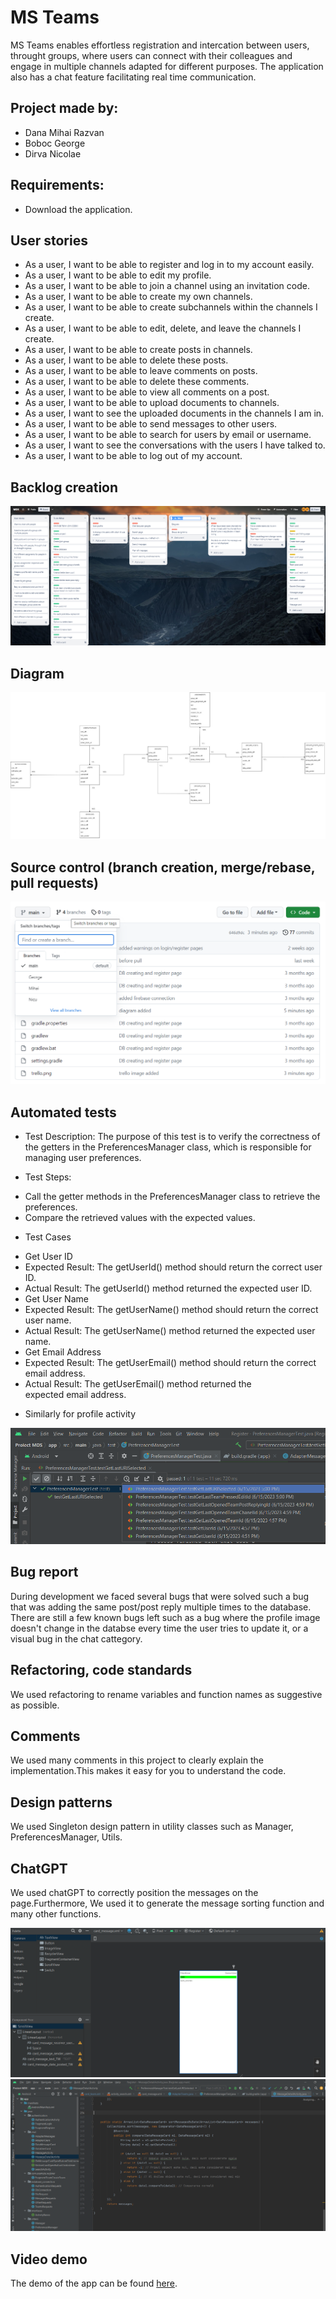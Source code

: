 # MS Teams

MS Teams enables effortless registration and intercation between users, 
throught groups, where users can connect with their colleagues and engage in multiple channels
adapted for different purposes. The application also has a chat feature facilitating real
time communication.

## Project made by:

* Dana Mihai Razvan
* Boboc George
* Dirva Nicolae

## Requirements:

+ Download the application.

## User stories

* As a user, I want to be able to register and log in to my account easily.
* As a user, I want to be able to edit my profile.
* As a user, I want to be able to join a channel using an invitation code.
* As a user, I want to be able to create my own channels.
* As a user, I want to be able to create subchannels within the channels I create.
* As a user, I want to be able to edit, delete, and leave the channels I create.
* As a user, I want to be able to create posts in channels.
* As a user, I want to be able to delete these posts.
* As a user, I want to be able to leave comments on posts.
* As a user, I want to be able to delete these comments.
* As a user, I want to be able to view all comments on a post.
* As a user, I want to be able to upload documents to channels.
* As a user, I want to see the uploaded documents in the channels I am in.
* As a user, I want to be able to send messages to other users.
* As a user, I want to be able to search for users by email or username.
* As a user, I want to see the conversations with the users I have talked to.
* As a user, I want to be able to log out of my account.

## Backlog creation
![Nu s-a putut incarca imaginea!](https://github.com/BobocGeorge254/Proiect-MDS/blob/main/trello.png)

## Diagram

![Nu s-a putut incarca imaginea!](https://github.com/BobocGeorge254/Proiect-MDS/blob/main/diagrama.jpg)

## Source control (branch creation, merge/rebase, pull requests)

![Nu s-a putut incarca imaginea!](https://github.com/BobocGeorge254/Proiect-MDS/blob/main/branches.png) 

## Automated tests
* Test Description: 
The purpose of this test is to verify the correctness of the getters in the PreferencesManager class, which is responsible for managing user preferences.


* Test Steps: 
- Call the getter methods in the PreferencesManager class to retrieve the preferences.
- Compare the retrieved values with the expected values.


* Test Cases
- Get User ID
- Expected Result: The getUserId() method should return the correct user ID.
- Actual Result: The getUserId() method returned the expected user ID.
- Get User Name
- Expected Result: The getUserName() method should return the correct user name.
- Actual Result: The getUserName() method returned the expected user name.
- Get Email Address
- Expected Result: The getUserEmail() method should return the correct email address.
- Actual Result: The getUserEmail() method returned the expected email address.


* Similarly for profile activity


![Nu s-a putut incarca imaginea!](https://github.com/BobocGeorge254/Proiect-MDS/blob/main/tests.png)

## Bug report

During development we faced several bugs that were solved such a bug that was adding the same post/post reply multiple times to the database.
There are still a few known bugs left such as a bug where the profile image doesn't change in the databse every time the user tries to update it,
or a visual bug in the chat cattegory.

## Refactoring, code standards

We used refactoring to rename variables and function names as suggestive as possible.

## Comments

We used many comments in this project to clearly explain the implementation.This makes it easy for you to understand the code. 

## Design patterns

We used Singleton design pattern in utility classes such as Manager, PreferencesManager, Utils.

## ChatGPT

We used chatGPT to correctly position the messages on the page.Furthermore, We used it to generate the message sorting function and many other functions.

![Nu s-a putut incarca imaginea!](https://github.com/BobocGeorge254/Proiect-MDS/blob/main/chat1.png)
![Nu s-a putut incarca imaginea!](https://github.com/BobocGeorge254/Proiect-MDS/blob/main/chat2.png)

## Video demo
The demo of the app can be found [here](https://unibucro0-my.sharepoint.com/:v:/g/personal/andrei_nicolaescu_s_unibuc_ro/ESnEH8GgG8tPu_lm5bZWlskBrWcXJwT9Egu8K2R5tGbHVw).
